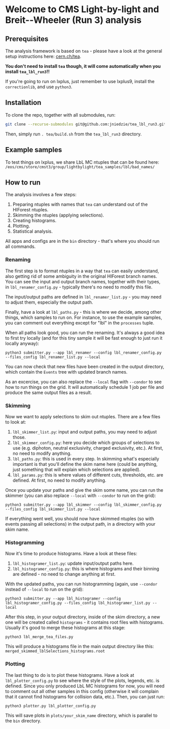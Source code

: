 # Welcome to CMS Light-by-light and Breit--Wheeler (Run 3) analysis

## Prerequisites

The analysis framework is based on `tea` - please have a look at the general setup instructions here: [cern.ch/tea](https://jniedzie.github.io/tea/docs/build/).

**You don't need to install `tea` though, it will come automatically when you install `tea_lbl_run3`!!**

If you're going to run on lxplus, just remember to use lxplus9, install the `correctionlib`, and use `python3`.

## Installation

To clone the repo, together with all submodules, run:

```bash
git clone --recurse-submodules git@github.com:jniedzie/tea_lbl_run3.git
```

Then, simply run `. tea/build.sh` from the `tea_lbl_run3` directory.

## Example samples

To test things on lxplus, we share LbL MC ntuples that can be found here:
`/eos/cms/store/cmst3/group/lightbylight/tea_samples/lbl/bad_names/`

## How to run

The analysis involves a few steps:
1. Preparing ntuples with names that `tea` can understand out of the HIForest ntuples.
2. Skimming the ntuples (applying selections).
3. Creating histograms.
4. Plotting.
5. Statistical analysis.

All apps and configs are in the `bin` directory - that's where you should run all commands.

### Renaming

The first step is to format ntuples in a way that `tea` can easily understand, also getting rid of some ambiguity in the original HIForest branch names.
You can see the input and output branch names, together with their types, in `lbl_renamer_config.py` - typically there's no need to modify this file.

The input/output paths are defined in `lbl_renamer_list.py` - you may need to adjust them, especially the output path.

Finally, have a look at `lbl_paths.py` - this is where we decide, among other things, which samples to run on. For instance, to use the example samples,
you can comment out everything except for "lbl" in the `processes` tuple.

When all paths look good, you can run the renaming. It's always a good idea to first try locally (and for this tiny sample it will be fast enough to just run it locally anyway):

```
python3 submitter.py --app lbl_renamer --config lbl_renamer_config.py --files_config lbl_renamer_list.py --local
```

You can now check that new files have been created in the output directory, which contain the `Events` tree with updated branch names.

As an excercise, you can also replace the `--local` flag with `--condor` to see how to run things on the grid. It will automatically schedule 1 job per file and produce the same output files as a result.

### Skimming

Now we want to apply selections to skim out ntuples. There are a few files to look at:

1. `lbl_skimmer_list.py`: input and output paths, you may need to adjust those.
2. `lbl_skimmer_config.py`: here you decide which groups of selections to use (e.g. diphoton, neutral exclusivity, charged exclusivity, etc.). At first, no need to modify anything.
4. `lbl_paths.py`: this is used in every step. In skimming what's especially important is that you'll define the skim name here (could be anything, just something that will explain which selections are applied).
5. `lbl_params.py`: this is where values of different cuts, thresholds, etc. are defined. At first, no need to modify anything.

Once you update your paths and give the skim some name, you can run the skimmer (you can also replace `--local` with `--condor` to run on the grid):

```
python3 submitter.py --app lbl_skimmer --config lbl_skimmer_config.py --files_config lbl_skimmer_list.py --local
```

If everything went well, you should now have skimmed ntuples (so with events passing all selections) in the output path, in a directory with your skim name.

### Histogramming

Now it's time to produce histograms. Have a look at these files:

1. `lbl_histogramer_list.py`: update input/output paths here.
2. `lbl_histogramer_config.py`: this is where histograms and their binning are defined - no need to change anything at first.


With the updated paths, you can run histogramming (again, use `--condor` instead of `--local` to run on the grid):

```
python3 submitter.py --app lbl_histogramer --config lbl_histogramer_config.py --files_config lbl_histogramer_list.py --local
```

After this step, in your output directory, inside of the skim directory, a new one will be created called `histograms` - it contains root files with histograms.
Usually it's good to merge these histograms at this stage:

```
python3 lbl_merge_tea_files.py
```

This will produce a histograms file in the main output directory like this: `merged_skimmed_lblSelections_histograms.root`


### Plotting

The last thing to do is to plot these histograms. Have a look at `lbl_plotter_config.py` to see where the style of the plots, legends, etc. is defined.
Since you only produced LbL MC histograms for now, you will need to comment out all other samples in this config (otherwise it will complain that it cannot
find histograms for collision data, etc.). Then, you can just run:

```
python3 plotter.py lbl_plotter_config.py
```

This will save plots in `plots/your_skim_name` directory, which is parallel to the `bin` directory. 
